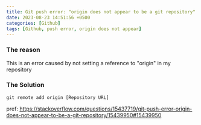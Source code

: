```yaml
---
title: Git push error: "origin does not appear to be a git repository"
date: 2023-08-23 14:51:56 +0500
categories: [Github]
tags: [Github, push error, origin does not appear]
---
```


### The reason
This is an error caused by not setting a reference to "origin" in my repository


### The Solution
```
git remote add origin [Repository URL]
```

pref:
https://stackoverflow.com/questions/15437719/git-push-error-origin-does-not-appear-to-be-a-git-repository/15439950#15439950
